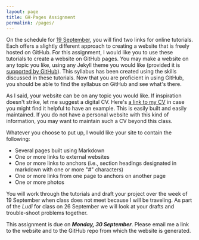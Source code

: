 ```yaml
---
layout: page
title: GH-Pages Assignment
permalink: /pages/
---
```



On the schedule for [19 September](../schedule/#19-september), you will find two links for online 
tutorials. Each offers a slightly different approach to creating a website that is freely 
hosted on GitHub. For this assignment, I would like you to use these tutorials to create a website 
on GitHub pages. You may make a website on any topic you like, using any Jekyll theme you would like
(provided it is [supported by GitHub](https://pages.github.com/themes/)). This syllabus has been created using the skills 
discussed in these tutorials. Now that you are proficient in using GitHub, you should be able to 
find the syllabus on GitHub and see what's there. 

As I said, your website can be on any topic you would like. If inspiration doesn't strike, let me suggest
a digital CV. Here's [a link to my CV](https://dlschwartz.github.io/cv/about/) in case you might find it helpful to
have an example. This is easily built and easily maintained. If you do not have a personal website with
this kind of information, you may want to maintain such a CV beyond this class.

Whatever you choose to put up, I would like your site to contain the following:
* Several pages built using Markdown
* One or more links to external websites
* One or more links to anchors (i.e., section headings designated in markdown with one or more "#" characters)
* One or more links from one page to anchors on another page
* One or more photos

You will work through the tutorials and draft your project over the week of 19 September when class does not 
meet because I will be traveling. As part of the _Ludi_ for class on 26 September we will look at your drafts 
and trouble-shoot problems together. 

This assignment is due on ***Monday, 30 September***. Please email me a link to 
the website and to the GitHub repo from which the website is generated.
